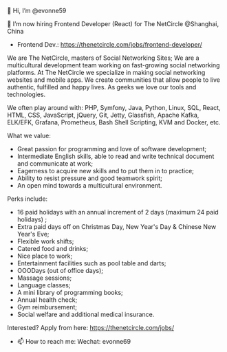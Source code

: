 👋 Hi, I’m @evonne59

👀 I’m now hiring Frontend Developer (React) for The NetCircle @Shanghai, China
- Frontend Dev.: https://thenetcircle.com/jobs/frontend-developer/

We are The NetCircle, masters of Social Networking Sites; We are a multicultural development team working on fast-growing social networking platforms.
At The NetCircle we specialize in making social networking websites and mobile apps.
We create communities that allow people to live authentic, fulfilled and happy lives.
As geeks we love our tools and technologies.

We often play around with:
PHP, Symfony, Java, Python, Linux, SQL, React, HTML, CSS, JavaScript, jQuery, Git, Jetty, Glassfish, Apache Kafka, ELK/EFK, Grafana, Prometheus, Bash Shell Scripting, KVM and Docker, etc.

What we value:
- Great passion for programming and love of software development;
- Intermediate English skills, able to read and write technical document and communicate at work;
- Eagerness to acquire new skills and to put them in to practice;
- Ability to resist pressure and good teamwork spirit;
- An open mind towards a multicultural environment.


Perks include:
- 16 paid holidays with an annual increment of 2 days (maximum 24 paid holidays) ;
- Extra paid days off on Christmas Day, New Year's Day & Chinese New Year's Eve;
- Flexible work shifts;
- Catered food and drinks;
- Nice place to work;
- Entertainment facilities such as pool table and darts;
- OOODays (out of office days);
- Massage sessions;
- Language classes;
- A mini library of programming books;
- Annual health check;
- Gym reimbursement;
- Social welfare and additional medical insurance.

Interested? Apply from here:
https://thenetcircle.com/jobs/
- 📫 How to reach me: Wechat: evonne69

<!---
evonne59/evonne59 is a ✨ special ✨ repository because its `README.md` (this file) appears on your GitHub profile.
You can click the Preview link to take a look at your changes.- 💞️ I’m looking to collaborate on ...
--->
